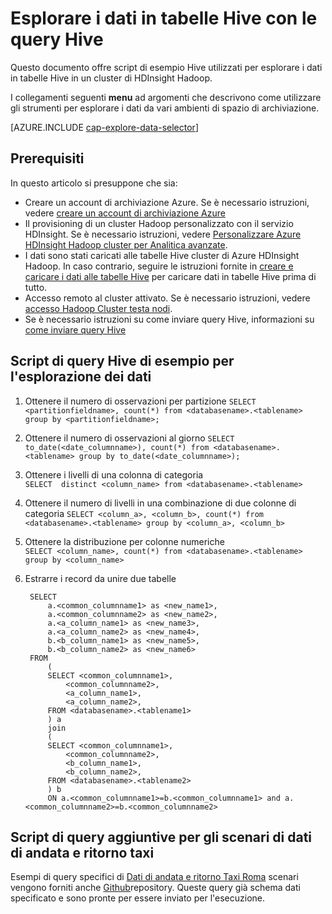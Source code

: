 <properties
    pageTitle="Esplorare i dati in tabelle Hive con le query Hive | Microsoft Azure"
    description="Esplorare i dati in tabelle Hive l'utilizzo delle query Hive."
    services="machine-learning"
    documentationCenter=""
    authors="bradsev"
    manager="jhubbard"
    editor="cgronlun"  />

<tags
    ms.service="machine-learning"
    ms.workload="data-services"
    ms.tgt_pltfrm="na"
    ms.devlang="na"
    ms.topic="article"
    ms.date="09/13/2016"
    ms.author="bradsev" />

# <a name="explore-data-in-hive-tables-with-hive-queries"></a>Esplorare i dati in tabelle Hive con le query Hive

Questo documento offre script di esempio Hive utilizzati per esplorare i dati in tabelle Hive in un cluster di HDInsight Hadoop.

I collegamenti seguenti **menu** ad argomenti che descrivono come utilizzare gli strumenti per esplorare i dati da vari ambienti di spazio di archiviazione.

[AZURE.INCLUDE [cap-explore-data-selector](../../includes/cap-explore-data-selector.md)]

## <a name="prerequisites"></a>Prerequisiti
In questo articolo si presuppone che sia:

* Creare un account di archiviazione Azure. Se è necessario istruzioni, vedere [creare un account di archiviazione Azure](../storage/storage-create-storage-account.md#create-a-storage-account)
* Il provisioning di un cluster Hadoop personalizzato con il servizio HDInsight. Se è necessario istruzioni, vedere [Personalizzare Azure HDInsight Hadoop cluster per Analitica avanzate](machine-learning-data-science-customize-hadoop-cluster.md).
* I dati sono stati caricati alle tabelle Hive cluster di Azure HDInsight Hadoop. In caso contrario, seguire le istruzioni fornite in [creare e caricare i dati alle tabelle Hive](machine-learning-data-science-move-hive-tables.md) per caricare dati in tabelle Hive prima di tutto.
* Accesso remoto al cluster attivato. Se è necessario istruzioni, vedere [accesso Hadoop Cluster testa nodi](machine-learning-data-science-customize-hadoop-cluster.md#headnode).
* Se è necessario istruzioni su come inviare query Hive, informazioni su [come inviare query Hive](machine-learning-data-science-move-hive-tables.md#submit)

## <a name="example-hive-query-scripts-for-data-exploration"></a>Script di query Hive di esempio per l'esplorazione dei dati

1. Ottenere il numero di osservazioni per partizione `SELECT <partitionfieldname>, count(*) from <databasename>.<tablename> group by <partitionfieldname>;`

2. Ottenere il numero di osservazioni al giorno `SELECT to_date(<date_columnname>), count(*) from <databasename>.<tablename> group by to_date(<date_columnname>);`

3. Ottenere i livelli di una colonna di categoria  
    `SELECT  distinct <column_name> from <databasename>.<tablename>`

4. Ottenere il numero di livelli in una combinazione di due colonne di categoria `SELECT <column_a>, <column_b>, count(*) from <databasename>.<tablename> group by <column_a>, <column_b>`

5. Ottenere la distribuzione per colonne numeriche  
    `SELECT <column_name>, count(*) from <databasename>.<tablename> group by <column_name>`

6. Estrarre i record da unire due tabelle

        SELECT
            a.<common_columnname1> as <new_name1>,
            a.<common_columnname2> as <new_name2>,
            a.<a_column_name1> as <new_name3>,
            a.<a_column_name2> as <new_name4>,
            b.<b_column_name1> as <new_name5>,
            b.<b_column_name2> as <new_name6>
        FROM
            (
            SELECT <common_columnname1>,
                <common_columnname2>,
                <a_column_name1>,
                <a_column_name2>,
            FROM <databasename>.<tablename1>
            ) a
            join
            (
            SELECT <common_columnname1>,
                <common_columnname2>,
                <b_column_name1>,
                <b_column_name2>,
            FROM <databasename>.<tablename2>
            ) b
            ON a.<common_columnname1>=b.<common_columnname1> and a.<common_columnname2>=b.<common_columnname2>

## <a name="additional-query-scripts-for-taxi-trip-data-scenarios"></a>Script di query aggiuntive per gli scenari di dati di andata e ritorno taxi

Esempi di query specifici di [Dati di andata e ritorno Taxi Roma](http://chriswhong.com/open-data/foil_nyc_taxi/) scenari vengono forniti anche [Github](https://github.com/Azure/Azure-MachineLearning-DataScience/tree/master/Misc/DataScienceProcess/DataScienceScripts)repository. Queste query già schema dati specificato e sono pronte per essere inviato per l'esecuzione.
